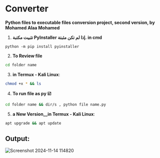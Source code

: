 # Converter
**Python files to executable files conversion project, second version, by Mohamed Alaa Mohamed**

1. **تثبيت مكتبة PyInstaller إذا لم تكن مثبتة. in cmd**
```
python -m pip install pyinstaller
```
2. __To Review file__
 ```bash
cd folder name
   ```
3. __in Termux - Kali Linux__:
```bash 
chmod +x * && ls 
```

4. __To run file as py ☑️__
```bash
cd folder name && dir/s , python file name.py
   ```

5. __a New Version__in Termux - Kali Linux__:
```bash
apt upgrade && apt update 
```

## __Output__:
![Screenshot 2024-11-14 114820](https://github.com/user-attachments/assets/61a807c4-ee18-4144-bffb-f492e75e1794)


